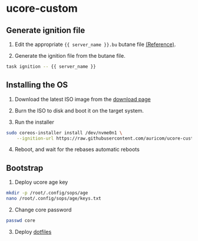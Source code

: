 # ucore-custom

## Generate ignition file

1. Edit the appropriate `{{ server_name }}.bu` butane file [(Reference)](https://coreos.github.io/butane/getting-started/).

2. Generate the ignition file from the butane file.
```bash
task ignition -- {{ server_name }}
```

## Installing the OS

1. Download the latest ISO image from the [download page](https://fedoraproject.org/coreos/download/?stream=stable#baremetal)

2. Burn the ISO to disk and boot it on the target system.

3. Run the installer

```bash
sudo coreos-installer install /dev/nvme0n1 \
    --ignition-url https://raw.githubusercontent.com/auricom/ucore-custom/main/butane/service/config.ign
```

4. Reboot, and wait for the rebases automatic reboots

## Bootstrap

1. Deploy ucore age key

```bash
mkdir -p /root/.config/sops/age
nano /root/.config/sops/age/keys.txt
```

2. Change core password

```bash
passwd core
```

3. Deploy [dotfiles](https://github.com/auricom/dotfiles/tree/main)
